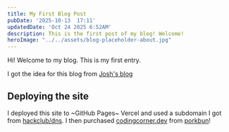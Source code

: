 ```yaml
---
title: My First Blog Post
pubDate: '2025-10-13  17:11'
updatedDate: 'Oct 24 2025 6:52AM'
description: This is the first post of my blog! Welcome!
heroImage: "../../assets/blog-placeholder-about.jpg"
---
```


Hi! Welcome to my blog. This is my first entry.

I got the idea for this blog from [Josh's blog](https://blog.slitrostudio.me/)

## Deploying the site

I deployed this site to ~GitHub Pages~ Vercel and used a subdomain I got from [hackclub/dns](https://github.com/hackclub/dns).
I then purchased [codingcorner.dev](https://codingcorner.dev) from [porkbun](https://porkbun.com)!
